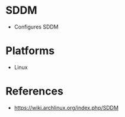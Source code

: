 # SDDM

- Configures SDDM

# Platforms

- Linux

# References

- https://wiki.archlinux.org/index.php/SDDM

